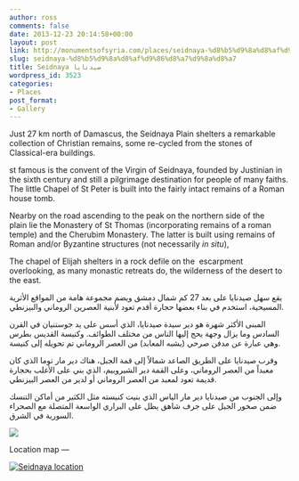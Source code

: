 ```yaml
---
author: ross
comments: false
date: 2013-12-23 20:14:58+00:00
layout: post
link: http://monumentsofsyria.com/places/seidnaya-%d8%b5%d9%8a%d8%af%d9%86%d8%a7%d9%8a%d8%a7/
slug: seidnaya-%d8%b5%d9%8a%d8%af%d9%86%d8%a7%d9%8a%d8%a7
title: Seidnaya صيدنايا
wordpress_id: 3523
categories:
- Places
post_format:
- Gallery
---
```


Just 27 km north of Damascus, the Seidnaya Plain shelters a remarkable collection of Christian remains, some re-cycled from the stones of Classical-era buildings.

st famous is the convent of the Virgin of Seidnaya, founded by Justinian in the sixth century and still a pilgrimage destination for people of many faiths. The little Chapel of St Peter is built into the fairly intact remains of a Roman house tomb.

Nearby on the road ascending to the peak on the northern side of the plain lie the Monastery of St Thomas (incorporating remains of a roman temple) and the Cherubim Monastery. The latter is built using remains of Roman and/or Byzantine structures (not necessarily _in situ_),

The chapel of Elijah shelters in a rock defile on the  escarpment overlooking, as many monastic retreats do, the wilderness of the desert to the east.


يقع سهل صيدنايا على بعد 27 كم شمال دمشق ويضم مجموعة هامة من المواقع الأثرية المسيحية، استخدم في بناء بعضها حجارة أقدم تعود لأبنية العصرين الروماني والبيزنطي.




المبنى الأكثر شهرة هو دير سيدة صيدنايا، الذي أسس على يد جوستنيان في القرن السادس وما يزال وجهة يحج إليها الناس من مختلف الطوائف. وكنيسة القديس بطرس وهي عبارة عن مدفن صرحي (يشبه المعابد) من العصر الروماني تم تحويله إلى كنيسة.




وقرب صيدنايا على الطريق الصاعد شمالاً إلى قمة الجبل، هناك دير مار توما الذي كان معبداً من العصر الروماني، وعلى القمة دير الشيروبيم، الذي بني على الأغلب بحجارة قديمة تعود لمعبد من العصر الروماني أو لدير من العصر البيزنطي.




وإلى الجنوب من صيدنايا دير مار الياس الذي بنيت كنيسته مثل الكثير من أماكن التنسك ضمن صخور الجبل على جرف شاهق يطل على البراري الواسعة المتصلة مع الصحراء السورية في الشرق.


![](http://monumentsofsyria.com/wp/nextgen-attach_to_post/preview/id--6622)

Location map —

[![Seidnaya location](http://monumentsofsyria.com/wp/wp-content/uploads/Seidnaya-location-150x150.png)](http://monumentsofsyria.com/wp/wp-content/uploads/Seidnaya-location.png)
